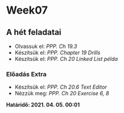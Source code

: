 # Week07

## A hét feladatai

* Olvassuk el: *PPP. Ch 19.3*
* Készítsük el: *PPP. Chapter 19 Drills*
* Készítsük el: *PPP. Ch 20 Linked List példa*

### Előadás Extra

* Készítsük el: *PPP. Ch 20.6 Text Editor*
* Nézzük meg: *PPP. Ch 20 Exercise 6, 8*

**Határidő: 2021. 04. 05. 00:01**

<!-- ## Összefoglalók -->
<!-- ## [Keddi csoport source](../etc/week06/kedd/)

## [Szerdai csoport source](../etc/week06/szerda/) -->
